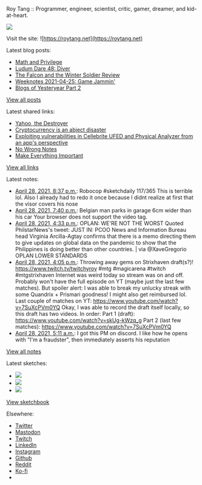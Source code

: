 Roy Tang :: Programmer, engineer, scientist, critic, gamer, dreamer, and kid-at-heart.

![](https://roytang.net/static/img/profile.jpg)

Visit the site: ![https://roytang.net](https://roytang.net)

Latest blog posts:

- [Math and Privilege](https://roytang.net/2021/04/math-privilege/)
- [Ludum Dare 48: Diver](https://roytang.net/2021/04/ludum-dare-48-diver/)
- [The Falcon and the Winter Soldier Review](https://roytang.net/2021/04/fatws/)
- [Weeknotes 2021-04-25: Game Jammin&#x27;](https://roytang.net/2021/04/weeknotes-2021-04-25/)
- [Blogs of Yesteryear Part 2](https://roytang.net/2021/04/blogs-of-yesteryear-2/)

[View all posts](https://roytang.net/blog)

Latest shared links:

- [Yahoo, the Destroyer](https://roytang.net/2021/04/yahoo-the-destroyer/)
- [Cryptocurrency is an abject disaster](https://roytang.net/2021/04/cryptocurrency-is-an-abject-disaster/)
- [Exploiting vulnerabilities in Cellebrite UFED and Physical Analyzer from an app&#x27;s perspective](https://roytang.net/2021/04/exploiting-vulnerabilities-in-cellebrite-ufed-and-physical-analyzer-from-an-apps-perspective/)
- [No Wrong Notes](https://roytang.net/2021/04/no-wrong-notes/)
- [Make Everything Important](https://roytang.net/2021/04/make-everything-important/)

[View all links](https://roytang.net/links)

Latest notes:

- [April 28, 2021, 8:37 p.m.](https://roytang.net/2021/04/1387385600119037953/): Robocop #sketchdaily 117/365 This is terrible lol. Also I already had to redo it once because I didnt realize at first that the visor covers his nose
- [April 28, 2021, 7:40 p.m.](https://roytang.net/2021/04/1387371248435417090/): Belgian man parks in garage 6cm wider than his car Your browser does not support the video tag.
- [April 28, 2021, 4:33 p.m.](https://roytang.net/2021/04/1387324164910981121/): OPLAN: WE&#x27;RE NOT THE WORST Quoted PhilstarNews&#x27;s tweet: JUST IN: PCOO News and Information Bureau head Virginia Arcilla-Agtay confirms that there is a memo directing them to give updates on global data on the pandemic to show that the Philippines is doing better than other countries. | via @XaveGregorio OPLAN LOWER STANDARDS
- [April 28, 2021, 4:05 p.m.](https://roytang.net/2021/04/1387316978612948998/): Throwing away gems on Strixhaven draft(s?)! https://www.twitch.tv/twitchyroy #mtg #magicarena #twitch #mtgstrixhaven Internet was weird today so stream was on and off. Probably won&#x27;t have the full episode on YT (maybe just the last few matches). But spoiler alert: I was able to break my unlucky streak with some Quandrix + Prismari goodness! I might also get reimbursed lol. Last couple of matches on YT: https://www.youtube.com/watch?v=7SuXcPVm0YQ Okay, I was able to record the draft itself locally, so this draft has two videos. In order: Part 1 (draft): https://www.youtube.com/watch?v=skUg-kWzq_g Part 2 (last few matches): https://www.youtube.com/watch?v=7SuXcPVm0YQ
- [April 28, 2021, 5:11 a.m.](https://roytang.net/2021/04/1387152469197692932/): I got this PM on discord. I like how he opens with &quot;I&#x27;m a fraudster&quot;, then immediately asserts his reputation

[View all notes](https://roytang.net/notes)

Latest sketches:


- ![](https://roytang.net/media/cache/6e/a3/6ea3b36f8d11840829fd91becaa41ae4.jpg)
- ![](https://roytang.net/media/cache/0b/a6/0ba6cff5377e82a1f72ea80abe2e6eec.jpg)
- ![](https://roytang.net/media/cache/36/2f/362f6a473176f5d6408cc6e2daadc9ac.jpg)

[View sketchbook](https://roytang.net/albums/sketchbook)


Elsewhere:

- [Twitter](https://twitter.com/roytang)
- [Mastodon](https://mastodon.technology/@roytang)
- [Twitch](https://twitch.tv/twitchyroy)
- [LinkedIn](https://www.linkedin.com/in/roytang)
- [Instagram](https://instagram.com/roytang0400)
- [Github](https://github.com/roytang)
- [Reddit](https://reddit.com/u/hungryroy)
- [Ko-fi](https://ko-fi.com/roytang)
- [](mailto:hello@roytang.net)